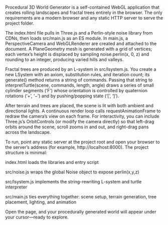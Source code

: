 Procedural 3D World Generator is a self-contained WebGL application that creates rolling landscapes
and fractal trees entirely in the browser. The only requirements are a modern browser and any static
HTTP server to serve the project folder.

The index.html file pulls in Three.js and a Perlin-style noise library from CDNs, then loads 
src/main.js as an ES module. In main.js,
a PerspectiveCamera and WebGLRenderer are created and attached to the document.
A PlaneGeometry mesh is generated with a grid of vertices; each vertex’s height is displaced by sampling 
noise.perlin(x, 0, z) and rounding to an integer, producing varied hills and valleys.

Fractal trees are produced by an L-system in src/lsystem.js. You create a new LSystem with an
axiom, substitution rules, and iteration count; its generate() method returns a string of commands.
Passing that string to interpretTurtle(scene, commands, length, angle) draws a series of small cylinder
segments (‘F’) whose orientation is controlled by quaternion rotations (‘+’, ‘−’) and by pushing/popping 
state (‘[’, ‘]’).

After terrain and trees are placed, the scene is lit with both ambient and directional lights.
A continuous render loop calls requestAnimationFrame to redraw the camera’s view on each frame.
For interactivity, you can include Three.js’s OrbitControls (or modify the camera directly) so
that left-drag orbits around the scene, scroll zooms in and out, and right-drag pans across the landscape.

To run, point any static server at the project root and open your browser to the server’s
address (for example, http://localhost:8000). The project structure is minimal:

index.html loads the libraries and entry script

src/noise.js wraps the global Noise object to expose perlin(x,y,z)

src/lsystem.js implements the string-rewriting L-system and turtle interpreter

src/main.js ties everything together: scene setup, terrain generation, tree placement, lighting, and animation

Open the page, and your procedurally generated world will appear under your cursor—ready to explore.
